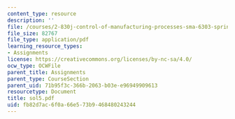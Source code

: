```yaml
---
content_type: resource
description: ''
file: /courses/2-830j-control-of-manufacturing-processes-sma-6303-spring-2008/fb82d7ac6f0a66e573b9468480243244_sol5.pdf
file_size: 82767
file_type: application/pdf
learning_resource_types:
- Assignments
license: https://creativecommons.org/licenses/by-nc-sa/4.0/
ocw_type: OCWFile
parent_title: Assignments
parent_type: CourseSection
parent_uid: 71b95f3c-366b-2063-b03e-e96949909613
resourcetype: Document
title: sol5.pdf
uid: fb82d7ac-6f0a-66e5-73b9-468480243244
---
```

